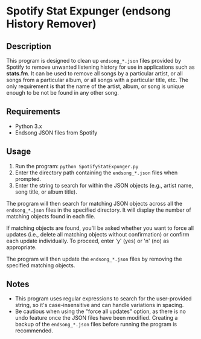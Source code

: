 # Spotify Stat Expunger (endsong History Remover)

## Description

This program is designed to clean up `endsong_*.json` files provided by Spotify to remove unwanted listening history for use in applications such as <b>stats.fm</b>. It can be used to remove all songs by a particular artist, or all songs from a particular album, or all songs with a particular title, etc. The only requirement is that the name of the artist, album, or song is unique enough to be not be found in any other song.

## Requirements

- Python 3.x
- Endsong JSON files from Spotify

## Usage

1. Run the program: `python SpotifyStatExpunger.py`
2. Enter the directory path containing the `endsong_*.json` files when prompted.
3. Enter the string to search for within the JSON objects (e.g., artist name, song title, or album title).

The program will then search for matching JSON objects across all the `endsong_*.json` files in the specified directory. It will display the number of matching objects found in each file.

If matching objects are found, you'll be asked whether you want to force all updates (i.e., delete all matching objects without confirmation) or confirm each update individually. To proceed, enter 'y' (yes) or 'n' (no) as appropriate.

The program will then update the `endsong_*.json` files by removing the specified matching objects.

## Notes

- This program uses regular expressions to search for the user-provided string, so it's case-insensitive and can handle variations in spacing.
- Be cautious when using the "force all updates" option, as there is no undo feature once the JSON files have been modified. Creating a backup of the `endsong_*.json` files before running the program is recommended.
